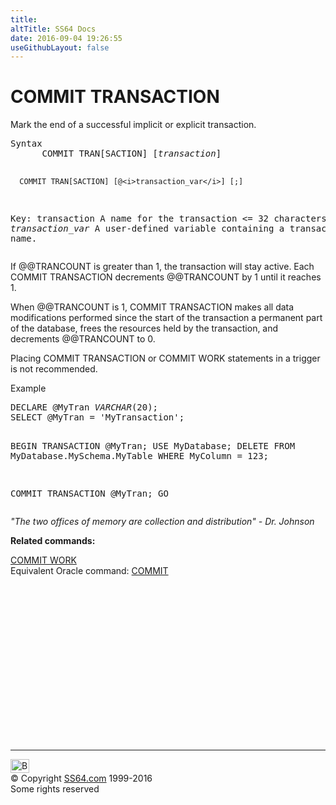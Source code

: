 ```yaml
---
title:
altTitle: SS64 Docs
date: 2016-09-04 19:26:55
useGithubLayout: false
---
```

<!-- #BeginLibraryItem "/Library/head_sql.lbi" --><!-- #EndLibraryItem --><h1>COMMIT  TRANSACTION </h1>
<p>Mark the end of a successful implicit or explicit transaction. </p>
<pre>Syntax
      COMMIT TRAN[SACTION] [<i>transaction</i>]

      COMMIT TRAN[SACTION] [@<i>transaction_var</i>] [;]

 Key:
   transaction     A name for the transaction &lt;= 32 characters.
   <i>transaction_var</i> A user-defined variable containing a transaction name.
</pre>
<p>If @@TRANCOUNT is greater than 1,  the transaction will stay active. Each COMMIT TRANSACTION decrements @@TRANCOUNT by 1 until it reaches 1. </p>
<p>When @@TRANCOUNT is 1, COMMIT TRANSACTION makes all data modifications performed since the start of the transaction a permanent part of the database, frees the resources held by the transaction, and decrements @@TRANCOUNT to 0. </p>
<p>Placing COMMIT TRANSACTION or COMMIT WORK statements in a trigger is not recommended.</p>
<p>Example</p>
<pre>DECLARE @MyTran <i>VARCHAR</i>(20);
SELECT @MyTran = 'MyTransaction';

BEGIN TRANSACTION @MyTran;
USE MyDatabase;
DELETE FROM MyDatabase.MySchema.MyTable WHERE MyColumn = 123;

COMMIT TRANSACTION @MyTran;
GO</pre>
<p class="quote"><i>"The two offices of memory are collection and distribution"
- Dr. Johnson</i></p>
<p><b>Related commands:</b></p>
<p><a href="commit.html">COMMIT <span class="body">WORK</span></a><br>
Equivalent Oracle command:  <a href="../ora/commit.html">COMMIT</a></p><!-- #BeginLibraryItem "/Library/foot_sql.lbi" --><p>
<!-- ss64-sql -->
<ins class="adsbygoogle" style="display:inline-block;width:300px;height:250px" data-ad-client="ca-pub-6140977852749469" data-ad-slot="6953563613"></ins>
<script>
(adsbygoogle = window.adsbygoogle || []).push({});
</script></p>
<hr>
<div id="bl" class="footer"><a href="trans_c.html#"><img src="../images/top.png" width="30" height="22" alt="Back to the Top"></a></div>
<div id="br" class="footer, tagline">© Copyright <a href="../index.html">SS64.com</a> 1999-2016<br>
Some rights reserved</div><!-- #EndLibraryItem -->

